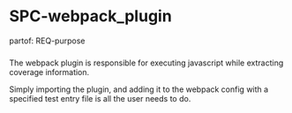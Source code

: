 # SPC-webpack_plugin
partof: REQ-purpose
###

The webpack plugin is responsible for executing javascript
while extracting coverage information.

Simply importing the plugin, and adding it to the webpack config with a 
specified test entry file is all the user needs to do.
